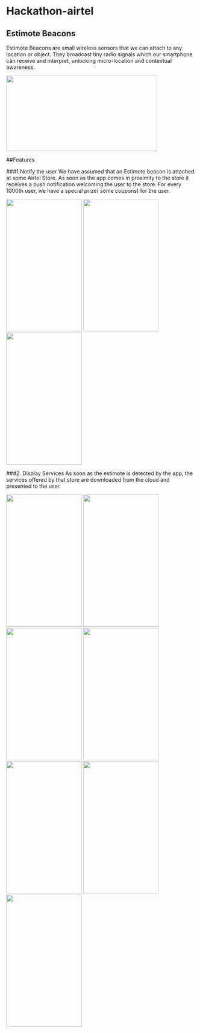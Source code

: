 # Hackathon-airtel

## Estimote Beacons 
Estimote Beacons are small wireless sensors that we can attach to any location or object. They broadcast tiny radio signals which our smartphone can receive and interpret, unlocking micro-location and contextual awareness.

<img src="http://www.mjdinteractive.com/wp-content/uploads/2013/12/estimote-beacons1.jpg" width="400px" height="200px" />

##Features

###1.Notify the user
We have assumed that an Estimote beacon is attached at some Airtel Store. As soon as the app comes in proximity to the store it receives a push notification welcoming the user to the store. For every 1000th user, we have a special prize( some coupons) for the user.





<img src="https://github.com/Swati4star/Hackathon-airtel/blob/master/screenies/Screenshot_2015-12-12-18-59-18.png" width="200px" height="350px" />
<img src="https://github.com/Swati4star/Hackathon-airtel/blob/master/screenies/Screenshot_2016-01-14-21-11-28_hackathon.airtel.png" width="200px" height="350px" />
<img src="https://github.com/Swati4star/Hackathon-airtel/blob/master/screenies/Screenshot_2015-12-12-12-43-42.png" width="200px" height="350px" />

###2. Display Services
As soon as the estimote is detected by the app, the services offered by that store are downloaded from the cloud and presented to the user.


<img src="https://github.com/Swati4star/Hackathon-airtel/blob/master/screenies/Screenshot_2015-12-12-18-31-25.png" width="200px" height="350px" />
<img src="https://github.com/Swati4star/Hackathon-airtel/blob/master/screenies/Screenshot_2015-12-12-18-58-45.png" width="200px" height="350px" />
<img src="https://github.com/Swati4star/Hackathon-airtel/blob/master/screenies/Screenshot_2015-12-12-18-31-22.png" width="200px" height="350px" />




<img src="https://github.com/Swati4star/Hackathon-airtel/blob/master/screenies/Screenshot_2015-12-12-12-43-16.png" width="200px" height="350px" />
<img src="https://github.com/Swati4star/Hackathon-airtel/blob/master/screenies/PhotoGrid_1452786264982.jpg" width="200px" height="350px" />



<img src="https://github.com/Swati4star/Hackathon-airtel/blob/master/screenies/Screenshot_2015-12-12-18-31-15.png" width="200px" height="350px" />
<img src="https://github.com/Swati4star/Hackathon-airtel/blob/master/screenies/Screenshot_2015-12-12-18-55-07.png" width="200px" height="350px" />









